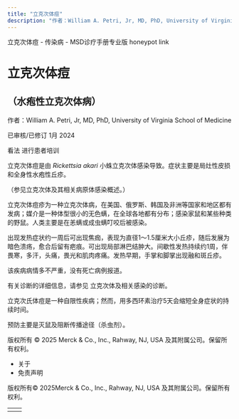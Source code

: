 ```yaml
---
title: "立克次体痘"
description: "作者：William A. Petri, Jr, MD, PhD, University of Virginia School of Medicine"
---
```


﻿立克次体痘 \- 传染病 \- MSD诊疗手册专业版 honeypot link

# 立克次体痘

## （水疱性立克次体病）

作者：William A. Petri, Jr, MD, PhD, University of Virginia School of Medicine

已审核/已修订 1月 2024

看法 进行患者培训

立克次体痘是由 _Rickettsia akari_ 小蛛立克次体感染导致。症状主要是局灶性皮损和全身性水疱性丘疹。

（参见立克次体及其相关病原体感染概述。）

立克次体痘疹为一种立克次体病，在美国、俄罗斯、韩国及非洲等国家和地区都有发病；媒介是一种体型很小的无色螨，在全球各地都有分布；感染家鼠和某些种类的野鼠。人类主要是在恙螨或成虫螨叮咬后被感染。

出现发热症状约一周后可出现焦痂，表现为直径1〜1.5厘米大小丘疹，随后发展为暗色溃疡，愈合后留有疤痕。可出现局部淋巴结肿大。间歇性发热持续约1周，伴畏寒，多汗，头痛，畏光和肌肉疼痛。发热早期，手掌和脚掌出现融和斑丘疹。

该疾病病情多不严重，没有死亡病例报道。

有关诊断的详细信息，请参见 立克次体及相关感染的诊断。

立克次氏体痘是一种自限性疾病；然而，用多西环素治疗5天会缩短全身症状的持续时间。

预防主要是灭鼠及阻断传播途径（杀虫剂）。



版权所有 © 2025
Merck & Co., Inc., Rahway, NJ, USA 及其附属公司。保留所有权利。

- 关于
- 免责声明

版权所有© 2025Merck & Co., Inc., Rahway, NJ, USA 及其附属公司。保留所有权利。

|     |     |
| --- | --- |
|  |  |